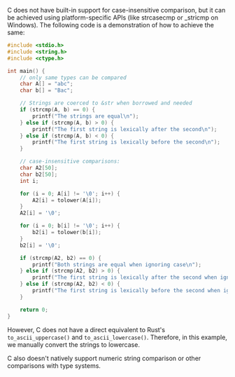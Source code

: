 C does not have built-in support for case-insensitive comparison, but it can be achieved using platform-specific APIs (like strcasecmp or _stricmp on Windows). The following code is a demonstration of how to achieve the same:

```c
#include <stdio.h>
#include <string.h>
#include <ctype.h>

int main() {
    // only same types can be compared
    char A[] = "abc";
    char b[] = "Bac";

    // Strings are coerced to &str when borrowed and needed
    if (strcmp(A, b) == 0) {
        printf("The strings are equal\n");
    } else if (strcmp(A, b) > 0) {
        printf("The first string is lexically after the second\n");
    } else if (strcmp(A, b) < 0) {
        printf("The first string is lexically before the second\n");
    }

    // case-insensitive comparisons:
    char A2[50];
    char b2[50];
    int i;

    for (i = 0; A[i] != '\0'; i++) {
        A2[i] = tolower(A[i]);
    }
    A2[i] = '\0';

    for (i = 0; b[i] != '\0'; i++) {
        b2[i] = tolower(b[i]);
    }
    b2[i] = '\0';

    if (strcmp(A2, b2) == 0) {
        printf("Both strings are equal when ignoring case\n");
    } else if (strcmp(A2, b2) > 0) {
        printf("The first string is lexically after the second when ignoring case\n");
    } else if (strcmp(A2, b2) < 0) {
        printf("The first string is lexically before the second when ignoring case\n");
    }

    return 0;
}
```

However, C does not have a direct equivalent to Rust's `to_ascii_uppercase()` and `to_ascii_lowercase()`. Therefore, in this example, we manually convert the strings to lowercase.

C also doesn't natively support numeric string comparison or other comparisons with type systems.
